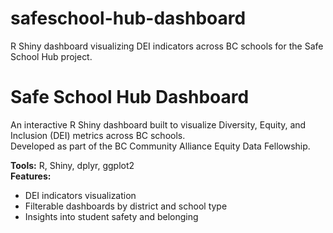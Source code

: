 # safeschool-hub-dashboard
R Shiny dashboard visualizing DEI indicators across BC schools for the Safe School Hub project.
# Safe School Hub Dashboard
An interactive R Shiny dashboard built to visualize Diversity, Equity, and Inclusion (DEI) metrics across BC schools.  
Developed as part of the BC Community Alliance Equity Data Fellowship.  

**Tools:** R, Shiny, dplyr, ggplot2  
**Features:**
- DEI indicators visualization  
- Filterable dashboards by district and school type  
- Insights into student safety and belonging  
